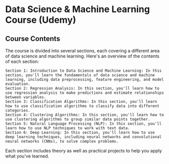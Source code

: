 # Data Science & Machine Learning Course (Udemy)


## Course Contents

The course is divided into several sections, each covering a different area of data science and machine learning. Here's an overview of the contents of each section:

    Section 1: Introduction to Data Science and Machine Learning: In this section, you'll learn the fundamentals of data science and machine learning, including data preprocessing, feature engineering, and model evaluation.
    Section 2: Regression Analysis: In this section, you'll learn how to use regression analysis to make predictions and estimate relationships between variables.
    Section 3: Classification Algorithms: In this section, you'll learn how to use classification algorithms to classify data into different categories.
    Section 4: Clustering Algorithms: In this section, you'll learn how to use clustering algorithms to group similar data points together.
    Section 5: Natural Language Processing (NLP): In this section, you'll learn how to use NLP techniques to work with text data.
    Section 6: Deep Learning: In this section, you'll learn how to use deep learning techniques, including neural networks and convolutional neural networks (CNNs), to solve complex problems.

Each section includes theory as well as practical projects to help you apply what you've learned.

